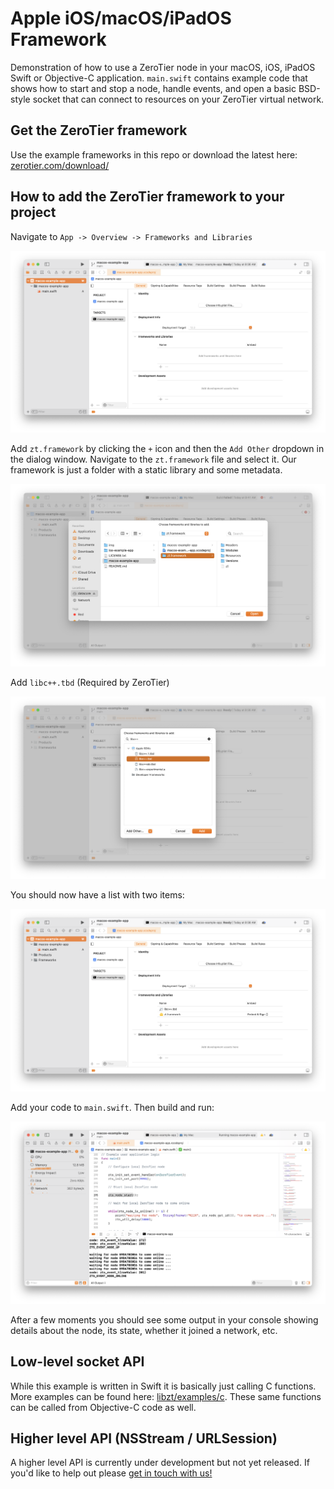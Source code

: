 # Apple iOS/macOS/iPadOS Framework

Demonstration of how to use a ZeroTier node in your macOS, iOS, iPadOS Swift or Objective-C application. `main.swift` contains example code that shows how to start and stop a node, handle events, and open a basic BSD-style socket that can connect to resources on your ZeroTier virtual network.

## Get the ZeroTier framework

Use the example frameworks in this repo or download the latest here: [zerotier.com/download/](https://www.zerotier.com/download/)

## How to add the ZeroTier framework to your project

Navigate to `App -> Overview -> Frameworks and Libraries`

![alt text](./img/0.png "App -> Overview -> Frameworks and Libraries")

Add `zt.framework` by clicking the `+` icon and then the `Add Other` dropdown in the dialog window. Navigate to the `zt.framework` file and select it. Our framework is just a folder with a static library and some metadata.

![alt text](./img/1.png "Add zt.framework")

Add `libc++.tbd` (Required by ZeroTier)

![alt text](./img/2.png "Add libc++.tbd")

You should now have a list with two items:

![alt text](./img/3.png "ZeroTier node running")

Add your code to `main.swift`. Then build and run:

![alt text](./img/4.png "ZeroTier node running")

After a few moments you should see some output in your console showing details about the node, its state, whether it joined a network, etc.

## Low-level socket API

While this example is written in Swift it is basically just calling C functions. More examples can be found here: [libzt/examples/c](https://github.com/zerotier/libzt/tree/main/examples/c). These same functions can be called from Objective-C code as well.

## Higher level API (NSStream / URLSession)

A higher level API is currently under development but not yet released. If you'd like to help out please [get in touch with us!]()
